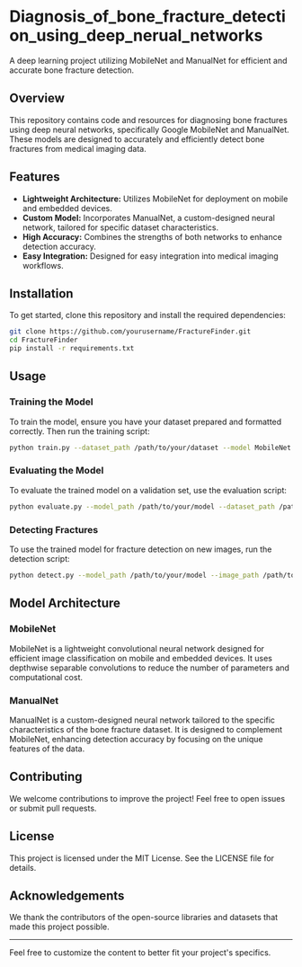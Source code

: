 # Diagnosis_of_bone_fracture_detection_using_deep_nerual_networks
A deep learning project utilizing MobileNet and ManualNet for efficient and accurate bone fracture detection.
## Overview
This repository contains code and resources for diagnosing bone fractures using deep neural networks, specifically Google MobileNet and ManualNet. These models are designed to accurately and efficiently detect bone fractures from medical imaging data.

## Features
- **Lightweight Architecture:** Utilizes MobileNet for deployment on mobile and embedded devices.
- **Custom Model:** Incorporates ManualNet, a custom-designed neural network, tailored for specific dataset characteristics.
- **High Accuracy:** Combines the strengths of both networks to enhance detection accuracy.
- **Easy Integration:** Designed for easy integration into medical imaging workflows.

## Installation
To get started, clone this repository and install the required dependencies:

```bash
git clone https://github.com/yourusername/FractureFinder.git
cd FractureFinder
pip install -r requirements.txt
```

## Usage
### Training the Model
To train the model, ensure you have your dataset prepared and formatted correctly. Then run the training script:

```bash
python train.py --dataset_path /path/to/your/dataset --model MobileNet
```

### Evaluating the Model
To evaluate the trained model on a validation set, use the evaluation script:

```bash
python evaluate.py --model_path /path/to/your/model --dataset_path /path/to/your/validation_set
```

### Detecting Fractures
To use the trained model for fracture detection on new images, run the detection script:

```bash
python detect.py --model_path /path/to/your/model --image_path /path/to/your/image
```

## Model Architecture
### MobileNet
MobileNet is a lightweight convolutional neural network designed for efficient image classification on mobile and embedded devices. It uses depthwise separable convolutions to reduce the number of parameters and computational cost.

### ManualNet
ManualNet is a custom-designed neural network tailored to the specific characteristics of the bone fracture dataset. It is designed to complement MobileNet, enhancing detection accuracy by focusing on the unique features of the data.

## Contributing
We welcome contributions to improve the project! Feel free to open issues or submit pull requests.

## License
This project is licensed under the MIT License. See the LICENSE file for details.

## Acknowledgements
We thank the contributors of the open-source libraries and datasets that made this project possible.

---

Feel free to customize the content to better fit your project's specifics.
